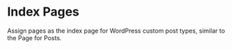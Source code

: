 # Index Pages
Assign pages as the index page for WordPress custom post types, similar to the Page for Posts.
